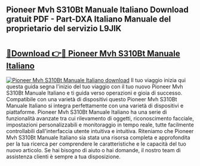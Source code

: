 ## Pioneer Mvh S310Bt Manuale Italiano Download gratuit PDF - Part-DXA Italiano Manuale del proprietario del servizio L9JlK

# <h2><a href="http://dfe7oih.blite.top/?on=Pioneer+Mvh+S310Bt+Manuale+Italiano">🔗Download 👉🔴 Pioneer Mvh S310Bt Manuale Italiano</a></h2>

[![Pioneer Mvh S310Bt Manuale Italiano download](https://i.imgur.com/lujVjoI.png)](http://dfe7oih.blite.top/?on=Pioneer+Mvh+S310Bt+Manuale+Italiano)
Il tuo viaggio inizia qui questa guida segna l'inizio del tuo viaggio con il tuo nuovo Pioneer Mvh S310Bt Manuale Italiano e ti guida verso operazioni e gioia di successo. Compatibile con una varietà di dispositivi questo Pioneer Mvh S310Bt Manuale Italiano si integra perfettamente con una varietà di dispositivi e piattaforme. Pioneer Mvh S310Bt Manuale Italiano ha una serie di funzionalità avanzate tra cui rilevamento di oggetti, riconoscimento facciale, impostazioni personalizzabili e monitoraggio in tempo reale, tutte facilmente controllabili dall'interfaccia utente intuitiva e intuitiva. Riteniamo che Pioneer Mvh S310Bt Manuale Italiano sia stata una risorsa completa e approfondita per la tua ricerca per comprendere le caratteristiche e le capacità del tuo nuovo articolo. Se hai bisogno di aiuto o hai domande, il nostro team di assistenza clienti è sempre a tua disposizione.
